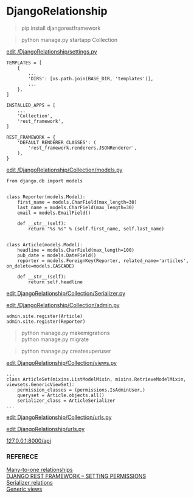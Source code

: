 # DjangoRelationship

> pip install djangorestframework

> python manage.py startapp Collection

<a href="https://github.com/mingburnu/DjangoRelationship/blob/master/DjangoRelationship/settings.py">edit /DjangoRelationship/settings.py</a>

    TEMPLATES = [
        {
            ...
            'DIRS': [os.path.join(BASE_DIR, 'templates')],
            ...
        },
    ]

    INSTALLED_APPS = [
        ...
        'Collection',
        'rest_framework',
    ]
    
    REST_FRAMEWORK = {
        'DEFAULT_RENDERER_CLASSES': (
            'rest_framework.renderers.JSONRenderer',
        ),
    }

<a href="https://github.com/mingburnu/DjangoRelationship/blob/master/Collection/models.py">edit /DjangoRelationship/Collection/models.py</a>

    from django.db import models
    
    
    class Reporter(models.Model):
        first_name = models.CharField(max_length=30)
        last_name = models.CharField(max_length=30)
        email = models.EmailField()

        def __str__(self):
            return "%s %s" % (self.first_name, self.last_name)


    class Article(models.Model):
        headline = models.CharField(max_length=100)
        pub_date = models.DateField()
        reporter = models.ForeignKey(Reporter, related_name='articles', on_delete=models.CASCADE)

        def __str__(self):
            return self.headline

<a href="https://github.com/mingburnu/DjangoRelationship/blob/master/Collection/Serializer.py">edit DjangoRelationship/Collection/Serializer.py</a>

<a href="https://github.com/mingburnu/DjangoRelationship/blob/master/Collection/admin.py">edit /DjangoRelationship/Collection/admin.py</a>

    admin.site.register(Article)
    admin.site.register(Reporter)
    
> python manage.py makemigrations<br>
> python manage.py migrate<br>

> python manage.py createsuperuser

<a href="https://github.com/mingburnu/DjangoRelationship/blob/master/Collection/views.py">edit DjangoRelationship/Collection/views.py</a>

    ...
    class ArticleSet(mixins.ListModelMixin, mixins.RetrieveModelMixin, viewsets.GenericViewSet):
        permission_classes = (permissions.IsAdminUser,)
        queryset = Article.objects.all()
        serializer_class = ArticleSerializer
    ...
    
<a href="https://github.com/mingburnu/DjangoRelationship/blob/master/Collection/urls.py">edit DjangoRelationship/Collection/urls.py</a>

<a href="https://github.com/mingburnu/DjangoRelationship/blob/master/DjangoRelationship/urls.py">edit DjangoRelationship/urls.py</a>

<a href="http://127.0.0.1:8000/api">127.0.0.1:8000/api</a>

### REFERECE
<a href="https://docs.djangoproject.com/en/1.11/topics/db/examples/many_to_one/">Many-to-one relationships</a><br>
<a href="https://eureka.ykyuen.info/2015/04/07/django-rest-framework-setting-permissions/">DJANGO REST FRAMEWORK – SETTING PERMISSIONS</a><br>
<a href="http://www.django-rest-framework.org/api-guide/relations/">Serializer relations</a><br>
<a href="http://www.django-rest-framework.org/api-guide/generic-views/">Generic views</a>
